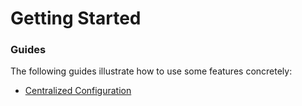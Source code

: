 # Getting Started

### Guides
The following guides illustrate how to use some features concretely:

* [Centralized Configuration](https://spring.io/guides/gs/centralized-configuration/)

